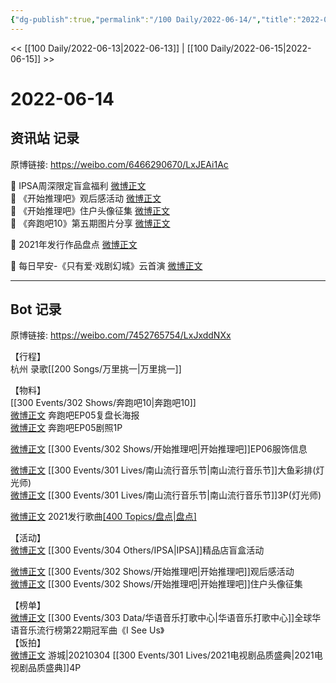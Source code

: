 ```yaml
---
{"dg-publish":true,"permalink":"/100 Daily/2022-06-14/","title":"2022-06-14","created":"2022-12-04T23:09:35.000+08:00","updated":"2023-01-09T19:16:15.833+08:00"}
---
```



<< [[100 Daily/2022-06-13\|2022-06-13]] | [[100 Daily/2022-06-15\|2022-06-15]] >>

# 2022-06-14

## 资讯站 记录

原博链接: https://weibo.com/6466290670/LxJEAi1Ac

💫 IPSA周深限定盲盒福利 [微博正文](https://m.weibo.cn/6466290670/4780343775724638)  
💫 《开始推理吧》观后感活动 [微博正文](https://m.weibo.cn/6466290670/4780321972687486)  
💫 《开始推理吧》住户头像征集 [微博正文](https://m.weibo.cn/6466290670/4780291279552781)  
💫 《奔跑吧10》第五期图片分享 [微博正文](https://m.weibo.cn/6466290670/4780294450187196)

💫 2021年发行作品盘点 [微博正文](https://m.weibo.cn/6466290670/4780346002113607)

💫 每日早安-《只有爱·戏剧幻城》云首演 [微博正文](https://m.weibo.cn/6466290670/4780179316019015)

---
## Bot 记录

原博链接: https://weibo.com/7452765754/LxJxddNXx

【行程】  
杭州 录歌[[200 Songs/万里挑一\|万里挑一]]

【物料】  
[[300 Events/302 Shows/奔跑吧10\|奔跑吧10]]  
[微博正文](https://weibo.com/5242381821/LxF9TFHNL) 奔跑吧EP05复盘长海报  
[微博正文](https://weibo.com/5242381821/LxGJhuflE) 奔跑吧EP05剧照1P

[微博正文](https://weibo.com/6280943252/LxFoHeicK) [[300 Events/302 Shows/开始推理吧\|开始推理吧]]EP06服饰信息

[微博正文](https://weibo.com/7633014126/LxHC0iuXv) [[300 Events/301 Lives/南山流行音乐节\|南山流行音乐节]]大鱼彩排(灯光师)  
[微博正文](https://weibo.com/7633014126/LxHKUCatG) [[300 Events/301 Lives/南山流行音乐节\|南山流行音乐节]]3P(灯光师)

[微博正文](https://m.weibo.cn/6466290670/4780346002113607) 2021发行歌曲[[400 Topics/盘点\|盘点]](星轨)

【活动】  
[微博正文](https://weibo.com/1851789841/LxHHs5F2C) [[300 Events/304 Others/IPSA\|IPSA]]精品店盲盒活动

[微博正文](https://m.weibo.cn/6466290670/4780321972687486) [[300 Events/302 Shows/开始推理吧\|开始推理吧]]观后感活动  
[微博正文](https://m.weibo.cn/6466290670/4780291279552781) [[300 Events/302 Shows/开始推理吧\|开始推理吧]]住户头像征集

【榜单】  
[微博正文](https://weibo.com/7186370005/LxGoSrYbI) [[300 Events/303 Data/华语音乐打歌中心\|华语音乐打歌中心]]全球华语音乐流行榜第22期冠军曲《I See Us》  
【饭拍】  
[微博正文](https://weibo.com/1801743981/LxGfjbDQa) 游城|20210304 [[300 Events/301 Lives/2021电视剧品质盛典\|2021电视剧品质盛典]]4P

